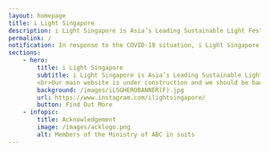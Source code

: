 ```yaml
---
layout: homepage
title: i Light Singapore
description: i Light Singapore is Asia’s Leading Sustainable Light Festival in Marina Bay
permalink: /
notification: In response to the COVID-19 situation, i Light Singapore 2020 has been cancelled.
sections:
    - hero:
        title: i Light Singapore
        subtitle: i Light Singapore is Asia’s Leading Sustainable Light Festival in Marina Bay
        <br>Our main website is under construction and we should be back soon, together with details on the next edition of the festival. Stay tuned!<br>
        background: /images/iLSGHEROBANNER(F).jpg
        url: https://www.instagram.com/ilightsingapore/
        button: Find Out More
    - infopic:
        title: Acknowledgement
        image: /images/acklogo.png
        alt: Members of the Ministry of ABC in suits
---
```

